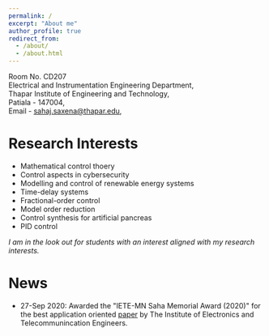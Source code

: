 ```yaml
---
permalink: /
excerpt: "About me"
author_profile: true
redirect_from: 
  - /about/
  - /about.html
---
```


Room No. CD207 <br>
Electrical and Instrumentation Engineering Department,<br>
Thapar Institute of Engineering and Technology,<br>
Patiala - 147004,<br>
Email - sahaj.saxena@thapar.edu, <br>


Research Interests
==================
* Mathematical control thoery
* Control aspects in cybersecurity
* Modelling and control of renewable energy systems
* Time-delay systems
* Fractional-order control
* Model order reduction
* Control synthesis for artificial pancreas
* PID control 

_I am in the look out for students with an interest aligned with my research interests._

News
====
* 27-Sep 2020: Awarded the "IETE-MN Saha Memorial Award (2020)" for the best application oriented [paper](https://www.tandfonline.com/doi/abs/10.1080/02564602.2017.1396935) by The Institute of Electronics and Telecommunincation Engineers.
